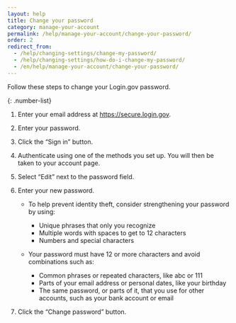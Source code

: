 ```yaml
---
layout: help
title: Change your password
category: manage-your-account
permalink: /help/manage-your-account/change-your-password/
order: 2
redirect_from:
  - /help/changing-settings/change-my-password/
  - /help/changing-settings/how-do-i-change-my-password/
  - /en/help/manage-your-account/change-your-password/
---
```

Follow these steps to change your Login.gov password.

{: .number-list}

1. Enter your email address at <https://secure.login.gov>.
2. Enter your password.
3. Click the “Sign in” button.
4. Authenticate using one of the methods you set up. You will then be taken to your account page.
5. Select “Edit” next to the password field.
6. Enter your new password.

   * To help prevent identity theft, consider strengthening your password by using: 
     * Unique phrases that only you recognize 
     * Multiple words with spaces to get to 12 characters 
     * Numbers and special characters 


   * Your password must have 12 or more characters and avoid combinations such as:
     * Common phrases or repeated characters, like abc or 111
     * Parts of your email address or personal dates, like your birthday
     * The same password, or parts of it, that you use for other accounts, such as your bank account or email
7. Click the “Change password” button.
